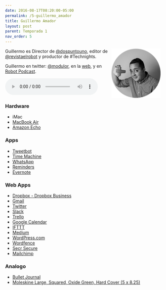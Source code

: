 ```yaml
---
date: 2016-08-17T08:20:00-05:00  
permalink: /5-guillermo_amador
title: Guillermo Amador
layout: post
parent: Temporada 1
nav_order: 5
---
```


<img style="float: right;" src="/assets/img/modulor.png">

Guillermo es Director de [@dospuntouno](https://twitter.com/dospuntouno), editor de [@revistaelrobot](https://twitter.com/revistaelrobot) y productor de #Technights.

Guillermo en twitter: [@modulor](https://twitter.com/modulor), en la [web](https://elmodulor.com/), y en [Robot Podcast](https://elmodulor.com/).

<audio width="300" height="48" controls="controls"><source src="http://colofonaudio.s3.amazonaws.com/ColofonAudio_5_Guillermo-Amador.mp3" type="audio/mpeg"/>Descargar<a href="http://colofonaudio.s3.amazonaws.com/ColofonAudio_5_Guillermo-Amador.mp3"></a>.</audio>

<!--more-->

### Hardware
* iMac 
* [MacBook Air](http://www.apple.com/macbook-air/)
* [Amazon Echo](https://www.amazon.com/Amazon-Echo-Bluetooth-Speaker-with-WiFi-Alexa/dp/B00X4WHP5E)

### Apps
* [Tweetbot](http://tapbots.com/tweetbot/)
* [Time Machine](https://support.apple.com/en-us/HT201250)
* [WhatsApp](https://www.whatsapp.com/)
* [Reminders](https://support.apple.com/en-us/HT205890)
* [Evernote](https://evernote.com/?var=c)


### Web Apps
* [Dropbox - Dropbox Business](https://www.dropbox.com/business/landing-t65fl?_tk=sem_b_goog&_camp=sem-b-goog-us-eng-top-exact&_kw=dropbox|e&_ad=49565321262|1t1|c&gclid=Cj0KEQjw88q9BRDB5qLcwLXr7_sBEiQAZsGja6ffto6LVX7p_PC1ZOpG0c_nrnal8EnEHz1jutu1U6caAozQ8P8HAQ)
* [Gmail](https://mail.google.com/mail/u/0/#inbox)
* [Twitter](https://twitter.com/?lang=en)
* [Slack](https://slack.com/)
* [Trello](https://trello.com/)
* [Google Calendar](https://calendar.google.com/calendar/render#main_7)
* [IFTTT](https://ifttt.com/)
* [Medium](https://medium.com/)
* [WordPress.com](https://wordpress.com/create/)
* [Wordfence](https://www.wordfence.com/)
* [Secr Secure](https://se.cr/#/)
* [Mailchimp](https://www.mailchimp.com/)


### Analogo
* [Bullet Journal](http://bulletjournal.com/)
* [Moleskine Large, Squared, Oxide Green, Hard Cover (5 x 8.25)](https://www.amazon.com/gp/product/886613631X/ref=oh_aui_detailpage_o06_s00?ie=UTF8&psc=1)

